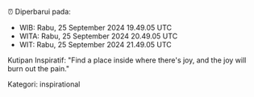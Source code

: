 ⏰ Diperbarui pada:
- WIB: Rabu, 25 September 2024 19.49.05 UTC
- WITA: Rabu, 25 September 2024 20.49.05 UTC
- WIT: Rabu, 25 September 2024 21.49.05 UTC

Kutipan Inspiratif:
"Find a place inside where there's joy, and the joy will burn out the pain."


Kategori: inspirational

